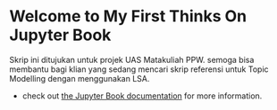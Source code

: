 # Welcome to My First Thinks On Jupyter Book

Skrip ini ditujukan untuk projek UAS Matakuliah PPW.
semoga bisa membantu bagi klian yang sedang mencari skrip referensi untuk Topic Modelling dengan menggunakan LSA.

- check out [the Jupyter Book documentation](https://jupyterbook.org) for more information.

```{tableofcontents}
```
